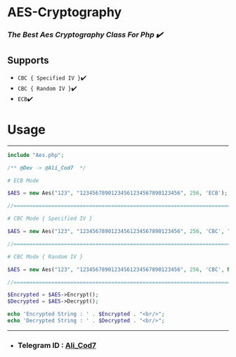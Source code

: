 # AES-Cryptography #
### *The Best Aes Cryptography Class For Php ✔️*

## Supports

- `CBC { Specified IV }`✔️
- `CBC { Random IV }`✔️
- `ECB`✔️


# **Usage** #
---
```php
include "Aes.php";

/** @Dev -> @Ali_Cod7  */

# ECB Mode

$AES = new Aes("123", "12345678901234561234567890123456", 256, 'ECB');

//=================================================================================================\\

# CBC Mode { Specified IV }

$AES = new Aes("123", "12345678901234561234567890123456", 256, 'CBC', "1234567891234567");

//=================================================================================================\\

# CBC Mode { Random IV }

$AES = new Aes("123", "12345678901234561234567890123456", 256, 'CBC', Null);

//=================================================================================================\\

$Encrypted = $AES->Encrypt();
$Decrypted = $AES->Decrypt();

echo 'Encrypted String : ' . $Encrypted . "<br/>";
echo 'Decrypted String : ' . $Decrypted . "<br/>";

```
---

- ### **Telegram ID : [Ali_Cod7](https://T.me/Error772)**
